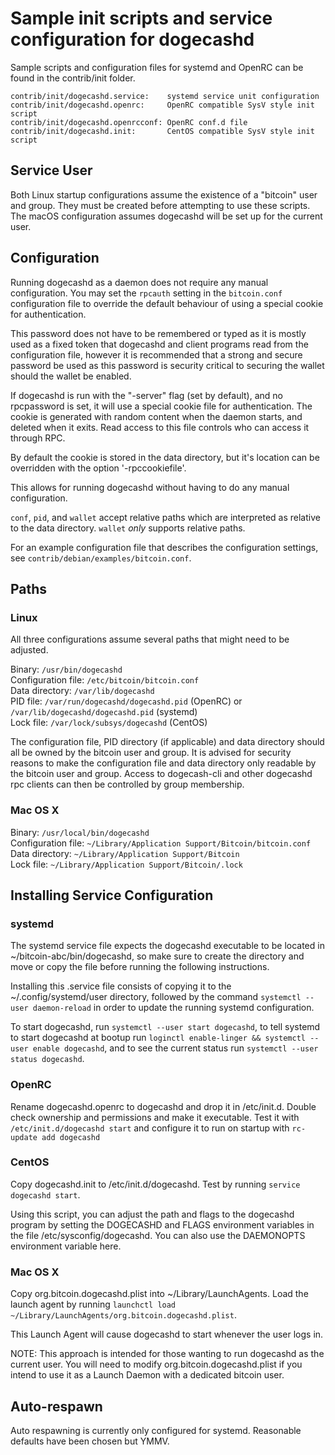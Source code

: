 Sample init scripts and service configuration for dogecashd
==========================================================

Sample scripts and configuration files for systemd and OpenRC
can be found in the contrib/init folder.

    contrib/init/dogecashd.service:    systemd service unit configuration
    contrib/init/dogecashd.openrc:     OpenRC compatible SysV style init script
    contrib/init/dogecashd.openrcconf: OpenRC conf.d file
    contrib/init/dogecashd.init:       CentOS compatible SysV style init script

Service User
---------------------------------

Both Linux startup configurations assume the existence of a "bitcoin" user
and group.  They must be created before attempting to use these scripts.
The macOS configuration assumes dogecashd will be set up for the current user.

Configuration
---------------------------------

Running dogecashd as a daemon does not require any manual configuration. You may
set the `rpcauth` setting in the `bitcoin.conf` configuration file to override
the default behaviour of using a special cookie for authentication.

This password does not have to be remembered or typed as it is mostly used
as a fixed token that dogecashd and client programs read from the configuration
file, however it is recommended that a strong and secure password be used
as this password is security critical to securing the wallet should the
wallet be enabled.

If dogecashd is run with the "-server" flag (set by default), and no rpcpassword is set,
it will use a special cookie file for authentication. The cookie is generated with random
content when the daemon starts, and deleted when it exits. Read access to this file
controls who can access it through RPC.

By default the cookie is stored in the data directory, but it's location can be overridden
with the option '-rpccookiefile'.

This allows for running dogecashd without having to do any manual configuration.

`conf`, `pid`, and `wallet` accept relative paths which are interpreted as
relative to the data directory. `wallet` *only* supports relative paths.

For an example configuration file that describes the configuration settings,
see `contrib/debian/examples/bitcoin.conf`.

Paths
---------------------------------

### Linux

All three configurations assume several paths that might need to be adjusted.

Binary:              `/usr/bin/dogecashd`\
Configuration file:  `/etc/bitcoin/bitcoin.conf`\
Data directory:      `/var/lib/dogecashd`\
PID file:            `/var/run/dogecashd/dogecashd.pid` (OpenRC) or `/var/lib/dogecashd/dogecashd.pid` (systemd)\
Lock file:           `/var/lock/subsys/dogecashd` (CentOS)

The configuration file, PID directory (if applicable) and data directory
should all be owned by the bitcoin user and group.  It is advised for security
reasons to make the configuration file and data directory only readable by the
bitcoin user and group.  Access to dogecash-cli and other dogecashd rpc clients
can then be controlled by group membership.

### Mac OS X

Binary:              `/usr/local/bin/dogecashd`\
Configuration file:  `~/Library/Application Support/Bitcoin/bitcoin.conf`\
Data directory:      `~/Library/Application Support/Bitcoin`\
Lock file:           `~/Library/Application Support/Bitcoin/.lock`

Installing Service Configuration
-----------------------------------

### systemd

The systemd service file expects the dogecashd executable to be located in
~/bitcoin-abc/bin/dogecashd, so make sure to create the directory and move or
copy the file before running the following instructions.

Installing this .service file consists of copying it to the
~/.config/systemd/user directory, followed by the command `systemctl --user
daemon-reload` in order to update the running systemd configuration.

To start dogecashd, run `systemctl --user start dogecashd`, to tell systemd to
start dogecashd at bootup run
`loginctl enable-linger && systemctl --user enable dogecashd`, and to see the
current status run `systemctl --user status dogecashd`.

### OpenRC

Rename dogecashd.openrc to dogecashd and drop it in /etc/init.d.  Double
check ownership and permissions and make it executable.  Test it with
`/etc/init.d/dogecashd start` and configure it to run on startup with
`rc-update add dogecashd`

### CentOS

Copy dogecashd.init to /etc/init.d/dogecashd. Test by running `service dogecashd start`.

Using this script, you can adjust the path and flags to the dogecashd program by
setting the DOGECASHD and FLAGS environment variables in the file
/etc/sysconfig/dogecashd. You can also use the DAEMONOPTS environment variable here.

### Mac OS X

Copy org.bitcoin.dogecashd.plist into ~/Library/LaunchAgents. Load the launch agent by
running `launchctl load ~/Library/LaunchAgents/org.bitcoin.dogecashd.plist`.

This Launch Agent will cause dogecashd to start whenever the user logs in.

NOTE: This approach is intended for those wanting to run dogecashd as the current user.
You will need to modify org.bitcoin.dogecashd.plist if you intend to use it as a
Launch Daemon with a dedicated bitcoin user.

Auto-respawn
-----------------------------------

Auto respawning is currently only configured for systemd.
Reasonable defaults have been chosen but YMMV.
